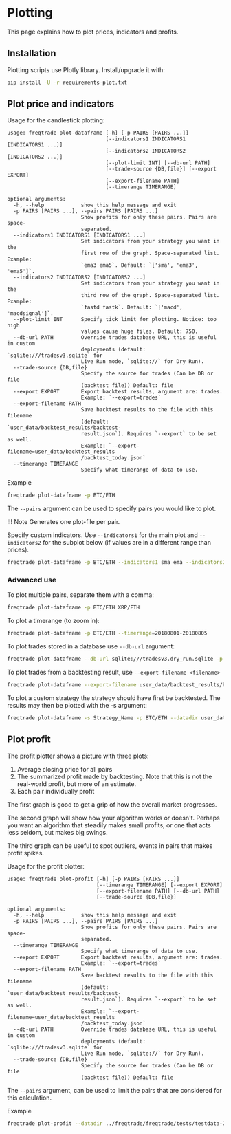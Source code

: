 # Plotting

This page explains how to plot prices, indicators and profits.

## Installation

Plotting scripts use Plotly library. Install/upgrade it with:

``` bash
pip install -U -r requirements-plot.txt
```

## Plot price and indicators

Usage for the candlestick plotting:

```
usage: freqtrade plot-dataframe [-h] [-p PAIRS [PAIRS ...]]
                                [--indicators1 INDICATORS1 [INDICATORS1 ...]]
                                [--indicators2 INDICATORS2 [INDICATORS2 ...]]
                                [--plot-limit INT] [--db-url PATH]
                                [--trade-source {DB,file}] [--export EXPORT]
                                [--export-filename PATH]
                                [--timerange TIMERANGE]

optional arguments:
  -h, --help            show this help message and exit
  -p PAIRS [PAIRS ...], --pairs PAIRS [PAIRS ...]
                        Show profits for only these pairs. Pairs are space-
                        separated.
  --indicators1 INDICATORS1 [INDICATORS1 ...]
                        Set indicators from your strategy you want in the
                        first row of the graph. Space-separated list. Example:
                        `ema3 ema5`. Default: `['sma', 'ema3', 'ema5']`.
  --indicators2 INDICATORS2 [INDICATORS2 ...]
                        Set indicators from your strategy you want in the
                        third row of the graph. Space-separated list. Example:
                        `fastd fastk`. Default: `['macd', 'macdsignal']`.
  --plot-limit INT      Specify tick limit for plotting. Notice: too high
                        values cause huge files. Default: 750.
  --db-url PATH         Override trades database URL, this is useful in custom
                        deployments (default: `sqlite:///tradesv3.sqlite` for
                        Live Run mode, `sqlite://` for Dry Run).
  --trade-source {DB,file}
                        Specify the source for trades (Can be DB or file
                        (backtest file)) Default: file
  --export EXPORT       Export backtest results, argument are: trades.
                        Example: `--export=trades`
  --export-filename PATH
                        Save backtest results to the file with this filename
                        (default: `user_data/backtest_results/backtest-
                        result.json`). Requires `--export` to be set as well.
                        Example: `--export-filename=user_data/backtest_results
                        /backtest_today.json`
  --timerange TIMERANGE
                        Specify what timerange of data to use.

```

Example

``` bash
freqtrade plot-dataframe -p BTC/ETH
```

The `--pairs` argument can be used to specify pairs you would like to plot.

!!! Note
    Generates one plot-file per pair.

Specify custom indicators.
Use `--indicators1` for the main plot and `--indicators2` for the subplot below (if values are in a different range than prices).

``` bash
freqtrade plot-dataframe -p BTC/ETH --indicators1 sma ema --indicators2 macd
```

### Advanced use

To plot multiple pairs, separate them with a comma:

``` bash
freqtrade plot-dataframe -p BTC/ETH XRP/ETH
```

To plot a timerange (to zoom in):

``` bash
freqtrade plot-dataframe -p BTC/ETH --timerange=20180801-20180805
```

To plot trades stored in a database use `--db-url` argument:

``` bash
freqtrade plot-dataframe --db-url sqlite:///tradesv3.dry_run.sqlite -p BTC/ETH --trade-source DB
```

To plot trades from a backtesting result, use `--export-filename <filename>`

``` bash
freqtrade plot-dataframe --export-filename user_data/backtest_results/backtest-result.json -p BTC/ETH
```

To plot a custom strategy the strategy should have first be backtested.
The results may then be plotted with the -s argument:

``` bash
freqtrade plot-dataframe -s Strategy_Name -p BTC/ETH --datadir user_data/data/<exchange_name>/
```

## Plot profit

The profit plotter shows a picture with three plots:

1) Average closing price for all pairs
2) The summarized profit made by backtesting.
   Note that this is not the real-world profit, but
   more of an estimate.
3) Each pair individually profit

The first graph is good to get a grip of how the overall market progresses.

The second graph will show how your algorithm works or doesn't.
Perhaps you want an algorithm that steadily makes small profits,
or one that acts less seldom, but makes big swings.

The third graph can be useful to spot outliers, events in pairs that makes profit spikes.

Usage for the profit plotter:

```
usage: freqtrade plot-profit [-h] [-p PAIRS [PAIRS ...]]
                             [--timerange TIMERANGE] [--export EXPORT]
                             [--export-filename PATH] [--db-url PATH]
                             [--trade-source {DB,file}]

optional arguments:
  -h, --help            show this help message and exit
  -p PAIRS [PAIRS ...], --pairs PAIRS [PAIRS ...]
                        Show profits for only these pairs. Pairs are space-
                        separated.
  --timerange TIMERANGE
                        Specify what timerange of data to use.
  --export EXPORT       Export backtest results, argument are: trades.
                        Example: `--export=trades`
  --export-filename PATH
                        Save backtest results to the file with this filename
                        (default: `user_data/backtest_results/backtest-
                        result.json`). Requires `--export` to be set as well.
                        Example: `--export-filename=user_data/backtest_results
                        /backtest_today.json`
  --db-url PATH         Override trades database URL, this is useful in custom
                        deployments (default: `sqlite:///tradesv3.sqlite` for
                        Live Run mode, `sqlite://` for Dry Run).
  --trade-source {DB,file}
                        Specify the source for trades (Can be DB or file
                        (backtest file)) Default: file

```

The `--pairs`  argument, can be used to limit the pairs that are considered for this calculation.

Example

``` bash
freqtrade plot-profit --datadir ../freqtrade/freqtrade/tests/testdata-20171221/ -p LTC/BTC
```
